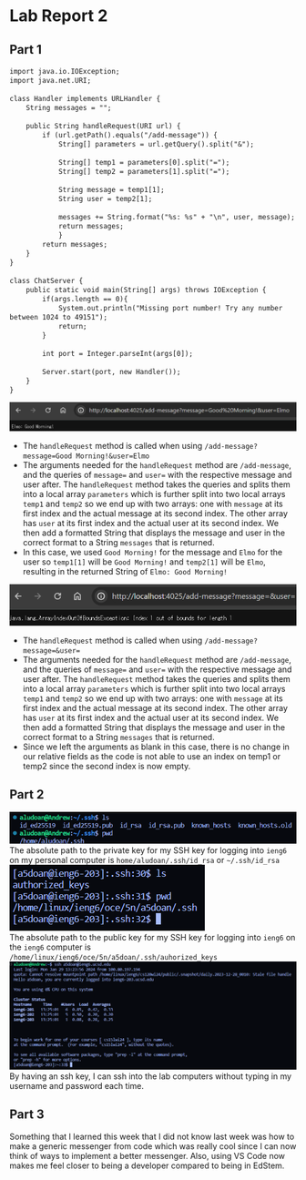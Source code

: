# **Lab Report 2**

## Part 1

```
import java.io.IOException;
import java.net.URI;

class Handler implements URLHandler {
    String messages = "";

    public String handleRequest(URI url) {
        if (url.getPath().equals("/add-message")) {
            String[] parameters = url.getQuery().split("&");

            String[] temp1 = parameters[0].split("=");
            String[] temp2 = parameters[1].split("=");

            String message = temp1[1];
            String user = temp2[1];

            messages += String.format("%s: %s" + "\n", user, message);
            return messages;
            }
        return messages;
    }
}

class ChatServer {
    public static void main(String[] args) throws IOException {
        if(args.length == 0){
            System.out.println("Missing port number! Try any number between 1024 to 49151");
            return;
        }

        int port = Integer.parseInt(args[0]);

        Server.start(port, new Handler());
    }
}
```
![Elmo's Message](images/week3_lab_1.png) <br/>
- The `handleRequest` method is called when using `/add-message?message=Good Morning!&user=Elmo`
- The arguments needed for the `handleRequest` method are `/add-message`, and the queries of `message=` and `user=` with the respective message and user after. The `handleRequest` method takes the queries and splits them into a local array `parameters` which is further split into two local arrays `temp1` and `temp2` so we end up with two arrays: one with `message` at its first index and the actual message at its second index. The other array has `user` at its first index and the actual user at its second index. We then add a formatted String that displays the message and user in the correct format to a String `messages` that is returned.
- In this case, we used `Good Morning!` for the message and `Elmo` for the user so `temp1[1]` will be `Good Morning!` and `temp2[1]` will be `Elmo`, resulting in the returned String of `Elmo: Good Morning!` 

![No Arguments](images/week3_lab_2.png) <br/>
- The `handleRequest` method is called when using `/add-message?message=&user=`
- The arguments needed for the `handleRequest` method are `/add-message`, and the queries of `message=` and `user=` with the respective message and user after. The `handleRequest` method takes the queries and splits them into a local array `parameters` which is further split into two local arrays `temp1` and `temp2` so we end up with two arrays: one with `message` at its first index and the actual message at its second index. The other array has `user` at its first index and the actual user at its second index. We then add a formatted String that displays the message and user in the correct format to a String `messages` that is returned.
- Since we left the arguments as blank in this case, there is no change in our relative fields as the code is not able to use an index on temp1 or temp2 since the second index is now empty. <br/>

## Part 2
![Private Key](images/week3_lab_3.png) <br/>
The absolute path to the private key for my SSH key for logging into `ieng6` on my personal computer is `home/aludoan/.ssh/id_rsa` or `~/.ssh/id_rsa`
![Public Key](images/week3_lab_4.png) <br/>
The absolute path to the public key for my SSH key for logging into `ieng6` on the `ieng6` computer is `/home/linux/ieng6/oce/5n/a5doan/.ssh/auhorized_keys`
![Successful Login](images/week3_lab_5.png) <br/>
By having an ssh key, I can ssh into the lab computers without typing in my username and password each time.

## Part 3

Something that I learned this week that I did not know last week was how to make a generic messenger from code which was really cool since I can now think of ways to implement a better messenger. Also, using VS Code now makes me feel closer to being a developer compared to being in EdStem.
